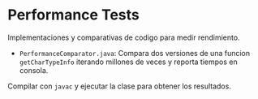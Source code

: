 # Performance Tests

Implementaciones y comparativas de codigo para medir rendimiento.

- `PerformanceComparator.java`: Compara dos versiones de una funcion `getCharTypeInfo` iterando millones de veces y reporta tiempos en consola.

Compilar con `javac` y ejecutar la clase para obtener los resultados.
